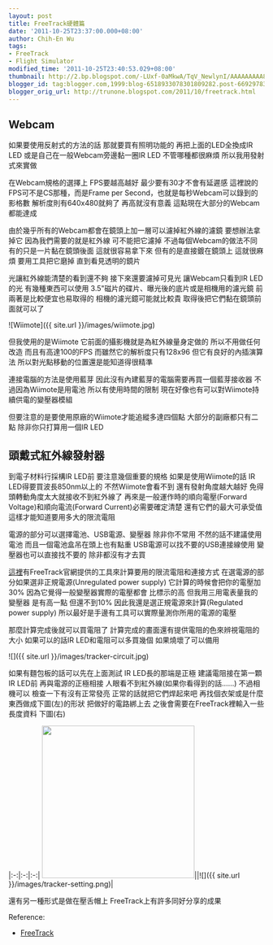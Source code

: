 ```yaml
---
layout: post
title: FreeTrack硬體篇
date: '2011-10-25T23:37:00.000+08:00'
author: Chih-En Wu
tags:
- FreeTrack
- Flight Simulator
modified_time: '2011-10-25T23:40:53.029+08:00'
thumbnail: http://2.bp.blogspot.com/-LUxf-0aMkwA/TqV_NewlynI/AAAAAAAAA8s/jeloz9p7QaM/s72-c/wiimote.jpg
blogger_id: tag:blogger.com,1999:blog-6518933078301809282.post-6692978391477094486
blogger_orig_url: http://trunone.blogspot.com/2011/10/freetrack.html
---
```


Webcam
----------

如果要使用反射式的方法的話 那就要買有照明功能的 再把上面的LED全換成IR LED
或是自己在一般Webcam旁邊黏一圈IR LED 不管哪種都很麻煩 所以我用發射式來實做

在Webcam規格的選擇上 FPS要越高越好 最少要有30才不會有延遲感
這裡說的FPS可不是CS那種，而是Frame per Second，也就是每秒Webcam可以錄到的影格數
解析度則有640x480就夠了 再高就沒有意義 這點現在大部分的Webcam都能達成

由於幾乎所有的Webcam都會在鏡頭上加一層可以濾掉紅外線的濾鏡 要想辦法拿掉它
因為我們需要的就是紅外線 可不能把它濾掉
不過每個Webcam的做法不同 有的只是一片黏在鏡頭後面 這就很容易拿下來
但有的是直接鍍在鏡頭上 這就很麻煩 要用工具把它磨掉 直到看見透明的鏡片

光讓紅外線能清楚的看到還不夠 接下來還要濾掉可見光 讓Webcam只看到IR LED的光
有幾種東西可以使用 3.5"磁片的碟片、曝光後的底片或是相機用的濾光鏡
前兩著是比較便宜也易取得的 相機的濾光鐿可能就比較貴
取得後把它們黏在鏡頭前面就可以了

![Wiimote]({{ site.url }}/images/wiimote.jpg)

但我使用的是Wiimote 它前面的攝影機就是為紅外線量身定做的 所以不用做任何改造
而且有高達100的FPS 而雖然它的解析度只有128x96 但它有良好的內插演算法
所以對光點移動的位置還是能知道得很精準

連接電腦的方法是使用藍芽 因此沒有內建藍芽的電腦需要再買一個藍芽接收器
不過因為Wiimote是用電池 所以有使用時間的限制
現在好像也有可以對Wiimote持續供電的變壓器模組

但要注意的是要使用原廠的Wiimote才能追縱多達四個點 大部分的副廠都只有二點 除非你只打算用一個IR LED

頭戴式紅外線發射器
-------------------

到電子材料行採構IR LED前 要注意幾個重要的規格
如果是使用Wiimote的話 IR LED得要買波長850nm以上的 不然Wiimote會看不到
還有發射角度越大越好 免得頭轉動角度太大就接收不到紅外線了
再來是一般運作時的順向電壓(Forward Voltage)和順向電流(Forward Current)必需要確定清楚
還有它們的最大可承受值 這樣才能知道要用多大的限流電阻

電源的部分可以選擇電池、USB電源、變壓器
除非你不常用 不然的話不建議使用電池 而且一個電池盒吊在頭上也有點重
USB電源可以找不要的USB連接線使用 變壓器也可以直接找不要的 除非都沒有才去買

[這裡](http://www.free-track.net/english/hardware/calcled)有FreeTrack官網提供的工具來計算要用的限流電阻和連接方式
在選電源的部分如果選非正規電源(Unregulated power supply) 它計算的時候會把你的電壓加30%
因為它覺得一般變壓器實際的電壓都會 比標示的高
但我用三用電表量我的變壓器 是有高一點 但還不到10% 因此我還是選正規電源來計算(Regulated power supply)
所以最好是手邊有工具可以實際量測你所用的電源的電壓

那麼計算完成後就可以買電阻了 計算完成的畫面還有提供電阻的色來辨視電阻的大小
如果可以的話IR LED和電阻可以多買幾個 如果燒壞了可以備用

![]({{ site.url }}/images/tracker-circuit.jpg)

如果有麵包板的話可以先在上面測試 IR LED長的那端是正極 建議電阻接在第一顆IR LED前 再與電源的正極相接
人眼看不到紅外線(如果你看得到的話……) 不過相機可以 檢查一下有沒有正常發亮
正常的話就把它們焊起來吧 再找個衣架或是什麼東西做成下圖(左)的形狀 把做好的電路綁上去
之後會需要在FreeTrack裡輸入一些長度資料 下圖(右)

|:-:|:-:|:-:|
<img src="{{ site.url }}/images/tracker.jpg" style="width: 300px;" />||![]({{ site.url }}/images/tracker-setting.png)|

還有另一種形式是做在壓舌帽上 FreeTrack上有許多同好分享的成果

Reference:

  * <a href="http://www.free-track.net/english/">FreeTrack</a>
